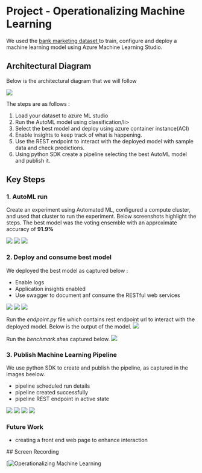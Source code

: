 
# Project - Operationalizing Machine Learning

We used the <a href= 'https://automlsamplenotebookdata.blob.core.windows.net/automl-sample-notebook-data/bankmarketing_train.csv'> bank marketing dataset </a> to train, configure and deploy a machine learning model using  Azure Machine Learning Studio.

## Architectural Diagram

<p> Below is the architectural diagram that we will follow </p>
<img src= 'https://github.com/billy-odera/nd00333_AZMLND_C2/blob/master/a.jpg'>

<p> The steps are as follows :
<ol>
  <li>Load your dataset to azure ML studio</li>
  <li>Run the AutoML model using classification/li>
  <li>Select the best model and deploy using azure container instance(ACI)</li>
  <li>Enable insights to keep track of what is happening.</li>
  <li>Use the REST endpoint to interact with the deployed model with sample data and check predictions. </li>
  <li>Using python SDK create a pipeline selecting the best AutoML model and publish it.</li>
</ol>
</p>

## Key Steps

### 1. AutoML run
<section>
  <p> Create an experiment using Automated ML, configured a compute cluster, and used that cluster to run the experiment. Below screenshots highlight the steps. The best model was the voting ensemble</b> with an approximate accuracy of <b>91.9%</b>
  </p>
  <p>   
    <img src= 'https://github.com/billy-odera/nd00333_AZMLND_C2/blob/master/1.jpg' />
    <img src= 'https://github.com/billy-odera/nd00333_AZMLND_C2/blob/master/2.jpg' />
    <img src= 'https://github.com/billy-odera/nd00333_AZMLND_C2/blob/master/3.jpg' />
  </p>
</section>

### 2. Deploy and consume best model
<section>
  <p> We deployed the best model as captured below :
    <ul>
      <li> Enable logs </li>
      <li> Application insights enabled </li>
      <li> Use swagger to document anf consume the  RESTful web services </li>
    </ul>
  </p>
  <p>
    <img src= 'https://github.com/billy-odera/nd00333_AZMLND_C2/blob/master/4.jpg'/>
    <img src= 'https://github.com/billy-odera/nd00333_AZMLND_C2/blob/master/5.jpg' />
    <img src= 'https://github.com/billy-odera/nd00333_AZMLND_C2/blob/master/6.jpg' />
    </p>
    <p> Run the <i>endpoint.py</i> file which contains rest endpoint url to interact with the deployed model. Below is the output of the model.
    <img src= 'https://github.com/billy-odera/nd00333_AZMLND_C2/blob/master/7.jpg' />
  </p>
   <p> Run the <i>benchmark.sh</i>as captured below.
    <img src= 'https://github.com/billy-odera/nd00333_AZMLND_C2/blob/master/8.jpg' />
  </p>
</section>

### 3. Publish Machine Learning  Pipeline
<section>
  We use python SDK to create and publish the pipeline, as captured in the images beelow.
  <ul>
    <li> pipeline scheduled run details </li>
    <li> pipeline created successfully </li>
    <li> pipeline REST endpoint in active state </li>
  </ul>
  <p>
    <img src= 'https://github.com/billy-odera/nd00333_AZMLND_C2/blob/master/11.jpg'/>
    <img src= 'https://github.com/billy-odera/nd00333_AZMLND_C2/blob/master/12.jpg'/>
    <img src= 'https://github.com/billy-odera/nd00333_AZMLND_C2/blob/master/13.jpg'/>
    <img src= 'https://github.com/billy-odera/nd00333_AZMLND_C2/blob/master/14.jpg'/>
  </p>
</section>

### Future Work

<p> 
  <ul>
    <li> creating a front end web page to enhance interaction </li>

  </ul>
</p>
## Screen Recording

[![Operationalizing Machine Learning](https://youtu.be/KymP0PYUr7I "Azure ML project")


